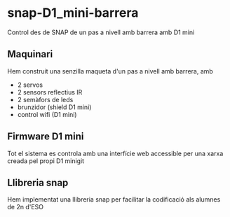 # snap-D1_mini-barrera
Control des de SNAP de un pas a nivell amb barrera amb D1 mini

## Maquinari
Hem construit una senzilla maqueta d'un pas a nivell amb barrera, amb
* 2 servos 
* 2 sensors reflectius IR
* 2 semàfors de leds
* brunzidor (shield D1 mini)
* control wifi (D1 mini)

## Firmware D1 mini
Tot el sistema es controla amb una interfície web accessible per una xarxa creada pel propi D1 minigit

## Llibreria snap
Hem implementat una llibreria snap per facilitar la codificació als alumnes de 2n d'ESO
